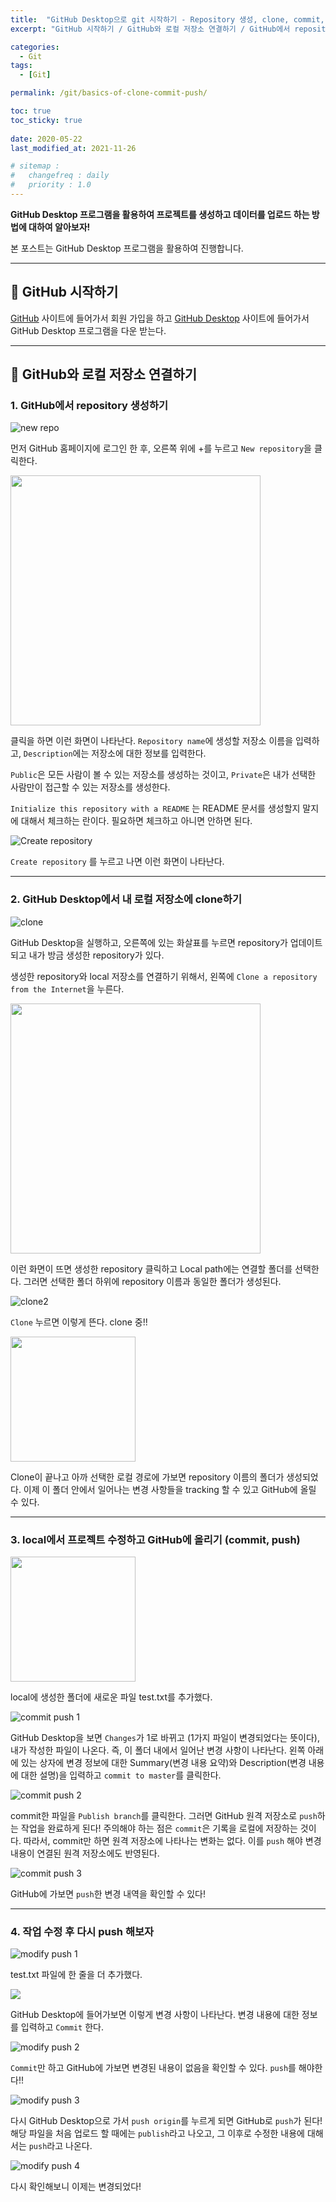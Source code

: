 ```yaml
---
title:  "GitHub Desktop으로 git 시작하기 - Repository 생성, clone, commit, push"
excerpt: "GitHub 시작하기 / GitHub와 로컬 저장소 연결하기 / GitHub에서 repository 생성하기 / GitHub Desktop에서 내 로컬 저장소에 clone하기 / local에서 프로젝트 수정하고 GitHub에 올리기 (commit, push)"

categories:
  - Git
tags:
  - [Git]

permalink: /git/basics-of-clone-commit-push/

toc: true
toc_sticky: true
 
date: 2020-05-22
last_modified_at: 2021-11-26

# sitemap :
#   changefreq : daily
#   priority : 1.0
---
```


**GitHub Desktop 프로그램을 활용하여 프로젝트를 생성하고 데이터를 업로드 하는 방법에 대하여 알아보자!**

본 포스트는 GitHub Desktop 프로그램을 활용하여 진행합니다.

---

## 🦥 GitHub 시작하기

[GitHub](https://github.com/) 사이트에 들어가서 회원 가입을 하고 [GitHub Desktop](https://desktop.github.com/) 사이트에 들어가서 GitHub Desktop 프로그램을 다운 받는다.

----

## 🦥 GitHub와 로컬 저장소 연결하기

### 1. GitHub에서 repository 생성하기

![new repo](/assets/images/posts_img/git-2/git-2-1.png)

먼저 GitHub 홈페이지에 로그인 한 후, 오른쪽 위에 +를 누르고 `New repository`을 클릭한다.

<img src="/assets/images/posts_img/git-2/git-2-2.png" width="400">

클릭을 하면 이런 화면이 나타난다. `Repository name`에 생성할 저장소 이름을 입력하고, `Description`에는 저장소에 대한 정보를 입력한다.

`Public`은 모든 사람이 볼 수 있는 저장소를 생성하는 것이고, `Private`은 내가 선택한 사람만이 접근할 수 있는 저장소를 생성한다.

`Initialize this repository with a README` 는 README 문서를 생성할지 말지에 대해서 체크하는 란이다. 필요하면 체크하고 아니면 안하면 된다.

![Create repository](/assets/images/posts_img/git-2/git-2-3.png)

`Create repository` 를 누르고 나면 이런 화면이 나타난다.

---

### 2. GitHub Desktop에서 내 로컬 저장소에 clone하기

![clone](/assets/images/posts_img/git-2/git-2-4.png)

GitHub Desktop을 실행하고, 오른쪽에 있는 화살표를 누르면 repository가 업데이트 되고 내가 방금 생성한 repository가 있다.

생성한 repository와 local 저장소를 연결하기 위해서, 왼쪽에 `Clone a repository from the Internet`을 누른다.

<img src="/assets/images/posts_img/git-2/git-2-5.png" width="400">

이런 화면이 뜨면 생성한 repository 클릭하고 Local path에는 연결할 폴더를 선택한다. 그러면 선택한 폴더 하위에 repository 이름과 동일한 폴더가 생성된다.

![clone2](/assets/images/posts_img/git-2/git-2-6.png)

`Clone` 누르면 이렇게 뜬다. clone 중!!

<img src="/assets/images/posts_img/git-2/git-2-7.png" width="200">

Clone이 끝나고 아까 선택한 로컬 경로에 가보면 repository 이름의 폴더가 생성되었다. 이제 이 폴더 안에서 일어나는 변경 사항들을 tracking 할 수 있고 GitHub에 올릴 수 있다.

---

### 3. local에서 프로젝트 수정하고 GitHub에 올리기 (commit, push)

<img src="/assets/images/posts_img/git-2/git-2-8.png" width="200">

local에 생성한 폴더에 새로운 파일 test.txt를 추가했다.

![commit push 1](/assets/images/posts_img/git-2/git-2-9.png)

GitHub Desktop을 보면 `Changes`가 1로 바뀌고 (1가지 파일이 변경되었다는 뜻이다), 내가 작성한 파일이 나온다. 즉, 이 폴더 내에서 일어난 변경 사항이 나타난다. 왼쪽 아래에 있는 상자에 변경 정보에 대한 Summary(변경 내용 요약)와 Description(변경 내용에 대한 설명)을 입력하고 `commit to master`를 클릭한다.

![commit push 2](/assets/images/posts_img/git-2/git-2-10.png)

commit한 파일을 `Publish branch`를 클릭한다. 그러면 GitHub 원격 저장소로 `push`하는 작업을 완료하게 된다! 주의해야 하는 점은 `commit`은 기록을 로컬에 저장하는 것이다. 따라서, commit만 하면 원격 저장소에 나타나는 변화는 없다. 이를 `push` 해야 변경 내용이 연결된 원격 저장소에도 반영된다.

![commit push 3](/assets/images/posts_img/git-2/git-2-11.png)

GitHub에 가보면 `push`한 변경 내역을 확인할 수 있다!

---

### 4. 작업 수정 후 다시 push 해보자

![modify push 1](/assets/images/posts_img/git-2/git-2-12.png)

test.txt 파일에 한 줄을 더 추가했다.

<img src="/assets/images/posts_img/git-2/git-2-13.png">

GitHub Desktop에 들어가보면 이렇게 변경 사항이 나타난다. 변경 내용에 대한 정보를 입력하고 `Commit` 한다.

![modify push 2](/assets/images/posts_img/git-2/git-2-14.png)

`Commit`만 하고 GitHub에 가보면 변경된 내용이 없음을 확인할 수 있다. `push`를 해야한다!!

![modify push 3](/assets/images/posts_img/git-2/git-2-15.png)

다시 GitHub Desktop으로 가서 `push origin`를 누르게 되면 GitHub로 `push`가 된다! 해당 파일을 처음 업로드 할 때에는 `publish`라고 나오고, 그 이후로 수정한 내용에 대해서는 `push`라고 나온다.

![modify push 4](/assets/images/posts_img/git-2/git-2-16.png)

다시 확인해보니 이제는 변경되었다!